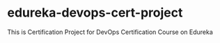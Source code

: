 # edureka-devops-cert-project
This is Certification Project for DevOps Certification Course on Edureka
